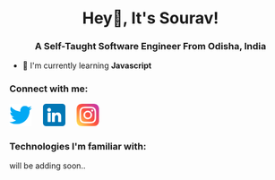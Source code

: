 <h1 align="center">Hey👋️, It's Sourav!</h1>
<h3 align="center">A Self-Taught Software Engineer From Odisha, India</h3>

- 🌱 I'm currently learning **Javascript**

<h3 align="left">Connect with me:</h3>
<p align="left">
<a href="https://twitter.com/souravstwt" target="_blank"><img src="./images-used/twitter.png" width="40px"></a>
<a href="https://www.linkedin.com/in/sourav-kumar-79715725a/" style="display: inline-block; margin: 0rem 1rem;"><img src="./images-used/linkedin.png" width="40px"></a>
<a href="https://www.instagram.com/the.souravkumar/" style="text-decoration: none;"><img src="./images-used/instagram.png"  width="40px"></a>
</p>
<p>
<h3>Technologies I'm familiar with:</h3>
will be adding soon..
</p>